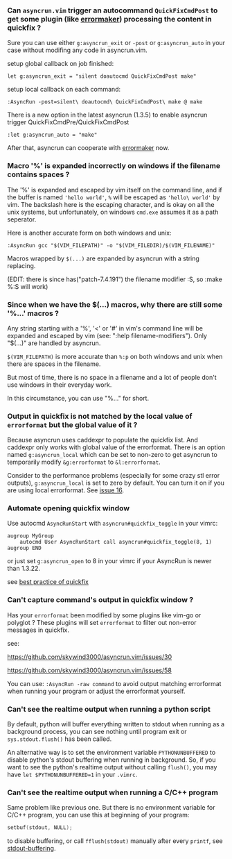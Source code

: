 ### Can `asyncrun.vim` trigger an autocommand `QuickFixCmdPost` to get some plugin (like [errormaker](https://github.com/vim-scripts/errormarker.vim)) processing the content in quickfix ?

Sure you can use either `g:asyncrun_exit` or `-post` or `g:asyncrun_auto` in your case without modifing any code in asyncrun.vim.

setup global callback on job finished:

```VimL
let g:asyncrun_exit = "silent doautocmd QuickFixCmdPost make"
```

setup local callback on each command:

```VimL
:AsyncRun -post=silent\ doautocmd\ QuickFixCmdPost\ make @ make
```

There is a new option in the latest asyncrun (1.3.5) to enable asyncrun trigger QuickFixCmdPre/QuickFixCmdPost

```VimL
:let g:asyncrun_auto = "make"
```

After that, asyncrun can cooperate with [errormaker](https://github.com/vim-scripts/errormarker.vim) now.

### Macro '%' is expanded incorrectly on windows if the filename contains spaces ?

The '%' is expanded and escaped by vim itself on the command line, and if the buffer is named `'hello world'`, `%` will be escaped as `'hello\ world'` by vim. The backslash here is the escaping character, and is okay on all the unix systems, but unfortunately, on windows `cmd.exe` assumes it as a path seperator.

Here is another accurate form on both windows and unix:

```VimL
:AsyncRun gcc "$(VIM_FILEPATH)" -o "$(VIM_FILEDIR)/$(VIM_FILENAME)"
```

Macros wrapped by `$(...)` are expanded by asyncrun with a string replacing.

(EDIT: there is since has("patch-7.4.191") the filename modifier :S, so :make %:S will work)

### Since when we have the $(...) macros, why there are still some '%...' macros ?

Any string starting with a '%', '<' or '#' in vim's command line will be expanded and escaped by vim (see: ":help filename-modifiers"). Only "$(...)" are handled by asyncrun.

`$(VIM_FILEPATH)` is more accurate than `%:p` on both windows and unix when there are spaces in the filename. 

But most of time, there is no space in a filename and a lot of people don't use windows in their everyday work.

In this circumstance, you can use "%..." for short.

### Output in quickfix is not matched by the local value of `errorformat` but the global value of it ?

Because asyncrun uses caddexpr to populate the quickfix list. And caddexpr only works with global value of the errorformat. There is an option named `g:asyncrun_local` which can be set to non-zero to get asyncrun to temporarily modify `&g:errorformat` to `&l:errorformat`.

Consider to the performance problems (especially for some crazy stl error outputs), `g:asyncrun_local` is set to zero by default. You can turn it on if you are using local errorformat. See [issue 16](https://github.com/skywind3000/asyncrun.vim/issues/16).

### Automate opening quickfix window

Use autocmd `AsyncRunStart` with `asyncrun#quickfix_toggle` in your vimrc:

```VimL
augroup MyGroup
    autocmd User AsyncRunStart call asyncrun#quickfix_toggle(8, 1)
augroup END
```

or just set `g:asyncrun_open` to 8 in your vimrc if your AsyncRun is newer than 1.3.22.

see [best practice of quickfix](https://github.com/skywind3000/asyncrun.vim/wiki/Quickfix-Best-Practice)

### Can't capture command's output in quickfix window ?

Has your `errorformat` been modified by some plugins like vim-go or polyglot ?
These plugins will set `errorformat` to filter out non-error messages in quickfix.

see: 

https://github.com/skywind3000/asyncrun.vim/issues/30

https://github.com/skywind3000/asyncrun.vim/issues/58

You can use: `:AsyncRun -raw command` to avoid output matching errorformat when running your program or adjust the errorformat yourself.

### Can't see the realtime output when running a python script

By default, python will buffer everything written to stdout when running as a background process, you can see nothing until program exit or `sys.stdout.flush()` has been called. 

An alternative way is to set the environment variable `PYTHONUNBUFFERED` to disable python's stdout buffering when running in background. So, if you want to see the python's realtime output without calling `flush()`, you may have `let $PYTHONUNBUFFERED=1` in your `.vimrc`.

### Can't see the realtime output when running a C/C++ program

Same problem like previous one. But there is no environment variable for C/C++ program, you can use this at beginning of your program:

```cpp
setbuf(stdout, NULL);
```

to disable buffering, or call `fflush(stdout)` manually after every `printf`, see [stdout-buffering](https://eklitzke.org/stdout-buffering).

